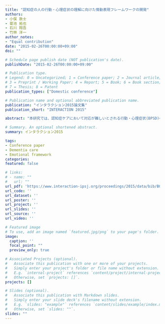 ```yaml
---
title: "認知症の人の行動・心理症状の理解に向けた情動表現フレームワークの開発"
authors:
- 小俣 敦士
- 菊池 拓也
- 石川 翔吾
- 竹林 洋一
author_notes:
- "Equal contribution"
date: "2015-02-26T00:00:00+09:00"
doi: ""

# Schedule page publish date (NOT publication's date).
publishDate: "2015-02-26T00:00:00+09:00"

# Publication type.
# Legend: 0 = Uncategorized; 1 = Conference paper; 2 = Journal article;
# 3 = Preprint / Working Paper; 4 = Report; 5 = Book; 6 = Book section;
# 7 = Thesis; 8 = Patent
publication_types: ["Domestic conference"]

# Publication name and optional abbreviated publication name.
publication: "インタラクション2015論文集"
publication_short: "INTERACTION 2015"

abstract: "本研究では、認知症ケアにおいて対応が難しいとされる行動・心理症状(BPSD)の理解支援に向けた情動表現フレームワークを開発した。事例映像に対して、看護師と認知症の人のマルチモーダルデータの記述とさまざまな観点でのデータ可視化が可能な分析基盤を提供する。本フレームワークを用いることで、認知症の人の行動と情動の関係性を分析し、ケアの質向上を目指す。"

# Summary. An optional shortened abstract.
summary: インタラクション2015

tags:
- Conference paper
- Dementia care
- Emotional framework
categories: 
featured: false

# links:
# - name: ""
#   url: ""
url_pdf: 'https://www.interaction-ipsj.org/proceedings/2015/data/bib/B06.html'
url_code: ''
url_dataset: ''
url_poster: ''
url_project: ''
url_slides: ''
url_source: ''
url_video: ''

# Featured image
# To use, add an image named `featured.jpg/png` to your page's folder. 
image:
  caption: ''
  focal_point: ""
  preview_only: true

# Associated Projects (optional).
#   Associate this publication with one or more of your projects.
#   Simply enter your project's folder or file name without extension.
#   E.g. `internal-project` references `content/project/internal-project/index.md`.
#   Otherwise, set `projects: []`.
projects: []

# Slides (optional).
#   Associate this publication with Markdown slides.
#   Simply enter your slide deck's filename without extension.
#   E.g. `slides: "example"` references `content/slides/example/index.md`.
#   Otherwise, set `slides: ""`.
slides: ""
---
```

